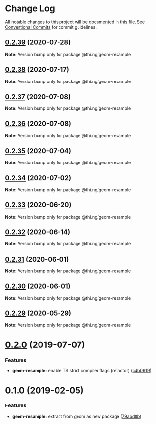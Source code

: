 # Change Log

All notable changes to this project will be documented in this file.
See [Conventional Commits](https://conventionalcommits.org) for commit guidelines.

## [0.2.39](https://github.com/thi-ng/umbrella/compare/@thi.ng/geom-resample@0.2.38...@thi.ng/geom-resample@0.2.39) (2020-07-28)

**Note:** Version bump only for package @thi.ng/geom-resample





## [0.2.38](https://github.com/thi-ng/umbrella/compare/@thi.ng/geom-resample@0.2.37...@thi.ng/geom-resample@0.2.38) (2020-07-17)

**Note:** Version bump only for package @thi.ng/geom-resample





## [0.2.37](https://github.com/thi-ng/umbrella/compare/@thi.ng/geom-resample@0.2.36...@thi.ng/geom-resample@0.2.37) (2020-07-08)

**Note:** Version bump only for package @thi.ng/geom-resample





## [0.2.36](https://github.com/thi-ng/umbrella/compare/@thi.ng/geom-resample@0.2.35...@thi.ng/geom-resample@0.2.36) (2020-07-08)

**Note:** Version bump only for package @thi.ng/geom-resample





## [0.2.35](https://github.com/thi-ng/umbrella/compare/@thi.ng/geom-resample@0.2.34...@thi.ng/geom-resample@0.2.35) (2020-07-04)

**Note:** Version bump only for package @thi.ng/geom-resample





## [0.2.34](https://github.com/thi-ng/umbrella/compare/@thi.ng/geom-resample@0.2.33...@thi.ng/geom-resample@0.2.34) (2020-07-02)

**Note:** Version bump only for package @thi.ng/geom-resample





## [0.2.33](https://github.com/thi-ng/umbrella/compare/@thi.ng/geom-resample@0.2.32...@thi.ng/geom-resample@0.2.33) (2020-06-20)

**Note:** Version bump only for package @thi.ng/geom-resample





## [0.2.32](https://github.com/thi-ng/umbrella/compare/@thi.ng/geom-resample@0.2.31...@thi.ng/geom-resample@0.2.32) (2020-06-14)

**Note:** Version bump only for package @thi.ng/geom-resample





## [0.2.31](https://github.com/thi-ng/umbrella/compare/@thi.ng/geom-resample@0.2.30...@thi.ng/geom-resample@0.2.31) (2020-06-01)

**Note:** Version bump only for package @thi.ng/geom-resample





## [0.2.30](https://github.com/thi-ng/umbrella/compare/@thi.ng/geom-resample@0.2.29...@thi.ng/geom-resample@0.2.30) (2020-06-01)

**Note:** Version bump only for package @thi.ng/geom-resample





## [0.2.29](https://github.com/thi-ng/umbrella/compare/@thi.ng/geom-resample@0.2.28...@thi.ng/geom-resample@0.2.29) (2020-05-29)

**Note:** Version bump only for package @thi.ng/geom-resample





# [0.2.0](https://github.com/thi-ng/umbrella/compare/@thi.ng/geom-resample@0.1.17...@thi.ng/geom-resample@0.2.0) (2019-07-07)

### Features

* **geom-resample:** enable TS strict compiler flags (refactor) ([c4b0919](https://github.com/thi-ng/umbrella/commit/c4b0919))

# 0.1.0 (2019-02-05)

### Features

* **geom-resample:** extract from geom as new package ([79abd0b](https://github.com/thi-ng/umbrella/commit/79abd0b))
